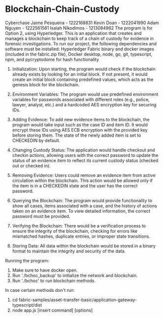 # Blockchain-Chain-Custody
Cyberchase
Jaime Pesqueira - 1222168831
Kevin Doan - 1222041990
Adam Nguyen - 1222561561
Isaiah Nikodimos - 1213084962
The program is for Option 2, using Hyperledger. 
This is an application that creates and manages a blockchain to keep track of a chain of custody for evidence in forensic investigations.
To run our project, the following dependencies and software must be installed: Hyperledger Fabric binary and docker images (included in the fabric.zip file), Docker desktop, node, go, git, typescript, npm, and pycryptodome for hash functionality

1. Initialization: Upon starting, the program would check if the blockchain already exists by looking for an initial block. If not present, it would create an initial block containing predefined values, which acts as the genesis block for the blockchain.

2. Environment Variables: The program would use predefined environment variables for passwords associated with different roles (e.g., police, lawyer, analyst, etc.) and a hardcoded AES encryption key for securing IDs.

3. Adding Evidence: To add new evidence items to the blockchain, the program would take input such as the case ID and item ID. It would encrypt these IDs using AES ECB encryption with the provided key before storing them. The state of the newly added item is set to CHECKEDIN by default.

4. Changing Custody Status: The application would handle checkout and checkin actions, allowing users with the correct password to update the status of an evidence item to reflect its current custody status (checked out or checked in).

5. Removing Evidence: Users could remove an evidence item from active circulation within the blockchain. This action would be allowed only if the item is in a CHECKEDIN state and the user has the correct password.

6. Querying the Blockchain: The program would provide functionality to show all cases, items associated with a case, and the history of actions taken on an evidence item. To view detailed information, the correct password must be provided.

7. Verifying the Blockchain: There would be a verification process to ensure the integrity of the blockchain, checking for errors like mismatched hashes, duplicate entries, or improper state transitions.

8. Storing Data: All data within the blockchain would be stored in a binary format to maintain the integrity and security of the data.

Running the program:
1. Make sure to have docker open.
2. Run './bchoc_backup' to initialize the network and blockchain.
3. Run './bchoc' to run blockchain methods.

In case certain methods don't run:
1. cd fabric-samples/asset-transfer-basic/application-gateway-typescript/dist
2. node app.js [insert command] [options]
